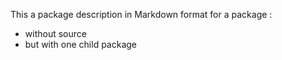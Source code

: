This a package description in Markdown format for a package :
* without source
* but with one child package